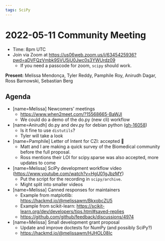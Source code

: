 ```yaml
---
tags: SciPy
---
```


# 2022-05-11 Community Meeting

- Time: 8pm UTC
- Join via Zoom at https://us06web.zoom.us/j/6345425936?pwd=aDVFQzVmbk9SVU5jU0Jwc0s3YWUrdz09
    - If you need a passcode for zoom, `scipy` should work.
    
**Present:** Melissa Mendonça, Tyler Reddy, Pamphile Roy, Anirudh Dagar, Ross Barnowski, Sebastian Berg

## Agenda

- [name=Melissa] Newcomers' meetings
    - https://www.when2meet.com/?15568665-BaWJI
    - We could do a demo of the do.py (new cli) workflow
- [name=Anirudh] do.py and dev.py for debian python ([gh-16058](https://github.com/scipy/scipy/pull/16058))
    - Is it fine to use `distutils`?
    - Tyler will take a look
- [name=Pamphile] Letter of Intent for CZI: accepted :tada:
    - Matt and I are making a quick survey of the Biomedical community before the full proposal.
    - Ross mentions their LOI for scipy.sparse was also accepted, more updates to come 
- [name=Melissa] SciPy development workflow video (https://www.youtube.com/watch?v=HgU01gJbzMY)
    - Put the script for the recording in `scipy/archive`.
    - Might split into smaller videos
- [name=Melissa] Canned responses for maintainers
    - Example from matplotlib: https://hackmd.io/@melissawm/BkxobcZU5
    - Example from scikit-learn: https://scikit-learn.org/dev/developers/tips.html#saved-replies
    - https://github.com/github/feedback/discussions/4974
- [name=Melissa] Small development grant proposal
    - Update and improve doctests for NumPy (and possibly SciPy?)
    - https://hackmd.io/@melissawm/HJHOL08Ic